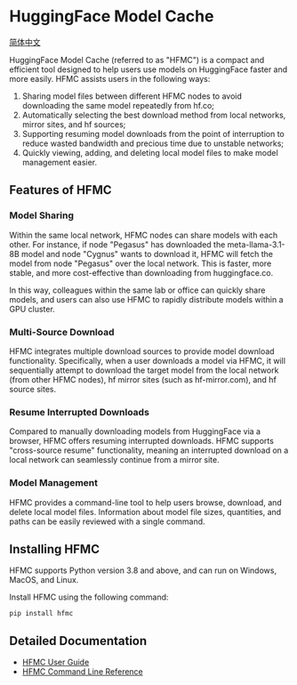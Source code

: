# HuggingFace Model Cache

[简体中文](https://aisoft9.github.io/hfmc/README.zh)

HuggingFace Model Cache (referred to as "HFMC") is a compact and efficient tool designed to help users use models on HuggingFace faster and more easily. HFMC assists users in the following ways:

1. Sharing model files between different HFMC nodes to avoid downloading the same model repeatedly from hf.co;
2. Automatically selecting the best download method from local networks, mirror sites, and hf sources;
3. Supporting resuming model downloads from the point of interruption to reduce wasted bandwidth and precious time due to unstable networks;
4. Quickly viewing, adding, and deleting local model files to make model management easier.

## Features of HFMC

### Model Sharing

Within the same local network, HFMC nodes can share models with each other. For instance, if node "Pegasus" has downloaded the meta-llama-3.1-8B model and node "Cygnus" wants to download it, HFMC will fetch the model from node "Pegasus" over the local network. This is faster, more stable, and more cost-effective than downloading from huggingface.co.

In this way, colleagues within the same lab or office can quickly share models, and users can also use HFMC to rapidly distribute models within a GPU cluster.

### Multi-Source Download

HFMC integrates multiple download sources to provide model download functionality. Specifically, when a user downloads a model via HFMC, it will sequentially attempt to download the target model from the local network (from other HFMC nodes), hf mirror sites (such as hf-mirror.com), and hf source sites.

### Resume Interrupted Downloads

Compared to manually downloading models from HuggingFace via a browser, HFMC offers resuming interrupted downloads. HFMC supports "cross-source resume" functionality, meaning an interrupted download on a local network can seamlessly continue from a mirror site.

### Model Management

HFMC provides a command-line tool to help users browse, download, and delete local model files. Information about model file sizes, quantities, and paths can be easily reviewed with a single command.

## Installing HFMC

HFMC supports Python version 3.8 and above, and can run on Windows, MacOS, and Linux.

Install HFMC using the following command:

    pip install hfmc

## Detailed Documentation

- [HFMC User Guide](https://aisoft9.github.io/hfmc/GUIDELINE.en)
- [HFMC Command Line Reference](https://aisoft9.github.io/hfmc/REFERENCE.en)
